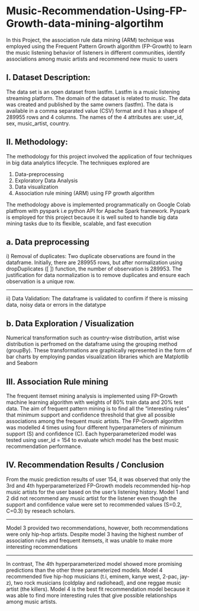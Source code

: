 # Music-Recommendation-Using-FP-Growth-data-mining-algortihm
In this Project, the association rule data mining (ARM) technique was employed using the Frequent Pattern Growth algorithm (FP-Growth) to learn the music listening behavior of listeners in different communities, identify associations among music artists and recommend new music to users

I. Dataset Description: 
---------------------
The data set is an open dataset from lastfm. Lastfm is a music listening streaming platform. The domain of the dataset is related to music. The data was created and published by the same owners (lastfm). The data is available in a comma separated value (CSV) format and it has a shape of 289955 rows and 4 columns. The names of the 4 attributes are: user_id,  sex,  music_artist,  country.

II. Methodology: 
-------------
The methodology for this project involved the application of four techniques in big data analytics lifecycle.  The techniques explored are 
1. Data-preprocessing 
2. Exploratory Data Analysis
3. Data visualization
4. Association rule mining (ARM) using FP growth algorithm

The methodology above is implemented programmatically on Google Colab platfrom with pyspark i.e python API for Apache Spark framework. Pyspark is employed for this project because it is well suited to handle big data mining tasks due to its flexible, scalable, and fast execution

a. Data preprocessing
--------------------
i) Removal of duplicates: Two duplicate observations are found in the dataframe. Initially, there are 289955 rows, but after normalization using dropDuplicates ([ ]) function, the number of observation is 289953. The justification for data normalization is to remove duplicates and ensure each observation is a unique row.
___
ii) Data Validation: The dataframe is validated to confirm if there is missing data, noisy data or errors in the datatype

b. Data Exploration / Visualization
--------------------
Numerical transformation such as country-wise distribution, artist wise distribution is perfromed on the dataframe using the grouping method (groupBy). These transformations are graphically represented in the form of bar charts by employing pandas visualization libraries which are Matplotlib and Seaborn

III. Association Rule mining 
--------
The frequent itemset mining analysis is implemented using FP-Growth machine learning algorithm with weights of 80% train data and 20% test data. The aim of frequent pattern mining is to find all the “interesting rules” that minimum support and confidence threshold that give all possible associations among the frequent music artists. The FP-Growth algorithm was modelled 4 times using four different hyperparameters of minimum support (S) and confidence (C). Each hyperparameterized model was tested using user_id = 154 to evaluate which model has the best music recommendation performance.

IV. Recommendation Results / Conclusion
--------------
From the music prediction results of user 154, it was observed that only the 3rd and 4th hyperparameterized FP-Growth models recommended hip-hop music artists for the user based on the user’s listening history. Model 1 and 2 did not recommend any music artist for the listener even though the support and confidence value were set to recommended values (S=0.2, C=0.3) by reseach scholars. 
____
Model 3 provided two recommendations, however, both recommendations were only hip-hop artists. Despite model 3 having the highest number of association rules and frequent itemsets, it was unable to make more interesting recommendations 
___
In contrast, The 4th hyperparameterized model showed more promising predictions than the other three parameterized models. Model 4 recommended five hip-hop musicians (t.i, eminem, kanye west, 2-pac, jay-z), two rock musicians (coldplay and radiohead), and one reggae music artist (the killers). Model 4 is the best fit recommendation model because it was able to find more interesting rules that give possible relationships among music artists. 


